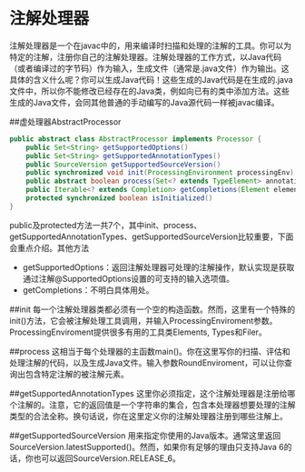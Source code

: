# 注解处理器
注解处理器是一个在javac中的，用来编译时扫描和处理的注解的工具。你可以为特定的注解，注册你自己的注解处理器。注解处理器的工作方式，以Java代码（或者编译过的字节码）作为输入，生成文件（通常是.java文件）作为输出。这具体的含义什么呢？你可以生成Java代码！这些生成的Java代码是在生成的.java文件中，所以你不能修改已经存在的Java类，例如向已有的类中添加方法。这些生成的Java文件，会同其他普通的手动编写的Java源代码一样被javac编译。

##虚处理器AbstractProcessor


```java
public abstract class AbstractProcessor implements Processor {
    public Set<String> getSupportedOptions()
    public Set<String> getSupportedAnnotationTypes()
    public SourceVersion getSupportedSourceVersion()
    public synchronized void init(ProcessingEnvironment processingEnv)
    public abstract boolean process(Set<? extends TypeElement> annotations,RoundEnvironment roundEnv)
    public Iterable<? extends Completion> getCompletions(Element element,AnnotationMirror annotation,ExecutableElement member,String userText)
    protected synchronized boolean isInitialized()
}
```

public及protected方法一共7个，其中init、process、getSupportedAnnotationTypes、getSupportedSourceVersion比较重要，下面会重点介绍。其他方法

* getSupportedOptions：返回注解处理器可处理的注解操作，默认实现是获取通过注解@SupportedOptions设置的可支持的输入选项值。
* getCompletions：不明白具体用处。


##init
每一个注解处理器类都必须有一个空的构造函数。然而，这里有一个特殊的init()方法，它会被注解处理工具调用，并输入ProcessingEnviroment参数。ProcessingEnviroment提供很多有用的工具类Elements, Types和Filer。

##process
这相当于每个处理器的主函数main()。你在这里写你的扫描、评估和处理注解的代码，以及生成Java文件。输入参数RoundEnviroment，可以让你查询出包含特定注解的被注解元素。

##getSupportedAnnotationTypes
这里你必须指定，这个注解处理器是注册给哪个注解的。注意，它的返回值是一个字符串的集合，包含本处理器想要处理的注解类型的合法全称。换句话说，你在这里定义你的注解处理器注册到哪些注解上。

##getSupportedSourceVersion
用来指定你使用的Java版本。通常这里返回SourceVersion.latestSupported()。然而，如果你有足够的理由只支持Java 6的话，你也可以返回SourceVersion.RELEASE_6。

